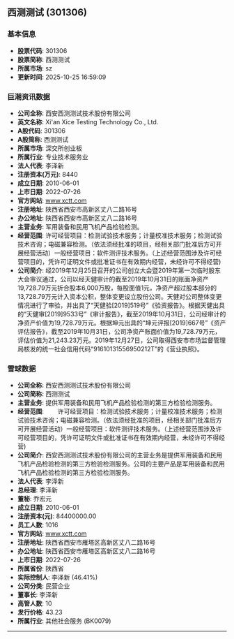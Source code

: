 ## 西测测试 (301306)

### 基本信息

- **股票代码**: 301306
- **股票简称**: 西测测试
- **所属市场**: sz
- **更新时间**: 2025-10-25 16:59:09

### 巨潮资讯数据

- **公司全称**: 西安西测测试技术股份有限公司
- **英文名称**: Xi'an Xice Testing Technology Co., Ltd.
- **A股代码**: 301306
- **A股简称**: 西测测试
- **所属市场**: 深交所创业板
- **所属行业**: 专业技术服务业
- **法人代表**: 李泽新
- **注册资本(万元)**: 8440
- **成立日期**: 2010-06-01
- **上市日期**: 2022-07-26
- **官方网站**: www.xctt.com
- **注册地址**: 陕西省西安市高新区丈八二路16号
- **办公地址**: 陕西省西安市高新区丈八二路16号
- **主营业务**: 军用装备和民用飞机产品检验检测。
- **经营范围**: 许可经营项目：检测试验技术服务；计量校准技术服务；检测试验技术咨询；电磁兼容检测。（依法须经批准的项目，经相关部门批准后方可开展经营活动）一般经营项目：软件测评技术服务。（上述经营范围涉及许可经营项目的，凭许可证明文件或批准证书在有效期内经营，未经许可不得经营)
- **公司简介**: 经2019年12月25日召开的公司创立大会暨2019年第一次临时股东大会审议通过，公司以经天健审计的截至2019年10月31日的账面净资产19,728.79万元折合股本6,000万股，每股面值1元，净资产超过股本部分的13,728.79万元计入资本公积，整体变更设立股份公司。天健对公司整体变更情况进行了审验，并出具了“天健验[2019]519号”《验资报告》。根据天健出具的“天健审[2019]9533号”《审计报告》，截至2019年10月31日，公司经审计的净资产价值为19,728.79万元。根据坤元出具的“坤元评报[2019]667号”《资产评估报告》，截至2019年10月31日，公司净资产账面价值为19,728.79万元，评估价值为21,243.23万元。2019年12月27日，公司取得西安市市场监督管理局核发的统一社会信用代码“91610131556950212T”的《营业执照》。

### 雪球数据

- **公司全称**: 西安西测测试技术股份有限公司
- **公司简称**: 西测测试
- **主营业务**: 提供军用装备和民用飞机产品检验检测的第三方检验检测服务。
- **经营范围**: 　　许可经营项目：检测试验技术服务；计量校准技术服务；检测试验技术咨询；电磁兼容检测。（依法须经批准的项目，经相关部门批准后方可开展经营活动）一般经营项目：软件测评技术服务。（上述经营范围涉及许可经营项目的，凭许可证明文件或批准证书在有效期内经营，未经许可不得经营)
- **公司简介**: 西安西测测试技术股份有限公司的主营业务是提供军用装备和民用飞机产品检验检测的第三方检验检测服务。公司的主要产品是军用装备和民用飞机产品检验检测的第三方检验检测服务。
- **法人代表**: 李泽新
- **总经理**: 李泽新
- **董秘**: 乔宏元
- **成立日期**: 2010-06-01
- **注册资本(元)**: 84400000.00
- **员工人数**: 1016
- **官方网站**: www.xctt.com
- **注册地址**: 陕西省西安市雁塔区高新区丈八二路16号
- **办公地址**: 陕西省西安市雁塔区高新区丈八二路16号
- **上市日期**: 2022-07-26
- **所属省份**: 陕西省
- **实际控制人**: 李泽新 (46.41%)
- **公司分类**: 民营企业
- **董事长**: 李泽新
- **高管人数**: 10
- **发行价格**: 43.23
- **所属行业**: 其他社会服务 (BK0079)

---